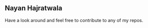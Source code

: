 Nayan Hajratwala
----------------

Have a look around and feel free to contribute to any of my repos.
